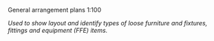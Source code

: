 <span class="transform-to-uppercase">General arrangement plans <span class="highlight-red">1:100</span></span>

_Used to show layout and identify types of loose furniture and fixtures, fittings and equipment (FFE) items._